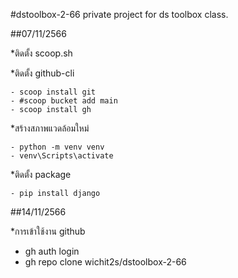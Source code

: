 #dstoolbox-2-66
private project for ds toolbox class.

##07/11/2566

  *ติดตั้ง scoop.sh

  *ติดตั้ง github-cli
  
    - scoop install git
    - #scoop bucket add main
    - scoop install gh
  *สร้างสภาพแวดล้อมใหม่
  
    - python -m venv venv
    - venv\Scripts\activate
  *ติดตั้ง package
  
    - pip install django
    
##14/11/2566

 *การเข้าใช้งาน github
 
 - gh auth login
 - gh repo clone wichit2s/dstoolbox-2-66
